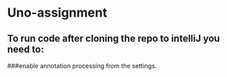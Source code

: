 # Uno-assignment
## To run code after cloning the repo to intelliJ you need to:
###enable annotation processing from the settings.
